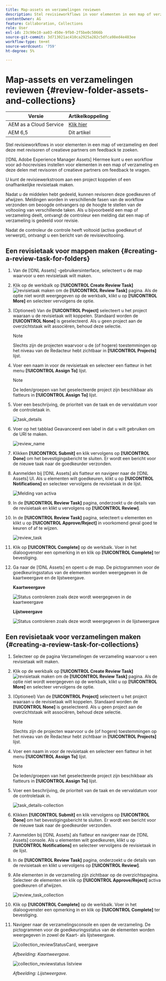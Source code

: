 ```yaml
---
title: Map-assets en verzamelingen reviewen
description: Stel revisieworkflows in voor elementen in een map of verzameling en deel deze met revisoren of creatieve partners om feedback te zoeken.
contentOwner: AG
feature: Collaboration, Collections
role: User
exl-id: 23c90e10-aa03-450e-9fb0-2f5be0c5066b
source-git-commit: 3d713021ac410ca2925a282c5dfca98ed4e483ee
workflow-type: tm+mt
source-wordcount: '759'
ht-degree: 5%

---
```


# Map-assets en verzamelingen reviewen {#review-folder-assets-and-collections}

| Versie | Artikelkoppeling |
| -------- | ---------------------------- |
| AEM as a Cloud Service | [Klik hier](https://experienceleague.adobe.com/docs/experience-manager-cloud-service/content/assets/manage/bulk-approval.html?lang=en) |
| AEM 6,5 | Dit artikel |

Stel revisieworkflows in voor elementen in een map of verzameling en deel deze met revisoren of creatieve partners om feedback te zoeken.

[!DNL Adobe Experience Manager Assets] Hiermee kunt u een workflow voor ad-hocrevisies instellen voor elementen in een map of verzameling en deze delen met revisoren of creatieve partners om feedback te vragen.

U kunt de revisiewerkstroom aan een project koppelen of een onafhankelijke revisietaak maken.

Nadat u de middelen hebt gedeeld, kunnen revisoren deze goedkeuren of afwijzen. Meldingen worden in verschillende fasen van de workflow verzonden om beoogde ontvangers op de hoogte te stellen van de voltooiing van verschillende taken. Als u bijvoorbeeld een map of verzameling deelt, ontvangt de controleur een melding dat een map of verzameling is gedeeld voor revisie.

Nadat de controleur de controle heeft voltooid (activa goedkeurt of verwerpt), ontvangt u een bericht van de revisievoltooiing.

## Een revisietaak voor mappen maken {#creating-a-review-task-for-folders}

1. Van de [!DNL Assets] -gebruikersinterface, selecteert u de map waarvoor u een revisietaak wilt maken.
1. Klik op de werkbalk op **[!UICONTROL Create Review Task]** ![revisietaak maken](assets/do-not-localize/create-review-task.png) om de **[!UICONTROL Review Task]** pagina. Als de optie niet wordt weergegeven op de werkbalk, klikt u op **[!UICONTROL More]** en selecteer vervolgens de optie.

1. (Optioneel) Van de **[!UICONTROL Project]** selecteert u het project waaraan u de revisietaak wilt koppelen. Standaard worden de **[!UICONTROL None]** is geselecteerd. Als u geen project aan de overzichtstaak wilt associëren, behoud deze selectie.

   >[!NOTE]
   >
   >Slechts zijn de projecten waarvoor u de (of hogere) toestemmingen op het niveau van de Redacteur hebt zichtbaar in **[!UICONTROL Projects]** lijst.

1. Voer een naam in voor de revisietaak en selecteer een fiatteur in het menu **[!UICONTROL Assign To]** lijst.

   >[!NOTE]
   >
   >De leden/groepen van het geselecteerde project zijn beschikbaar als fiatteurs in **[!UICONTROL Assign To]** lijst.

1. Voer een beschrijving, de prioriteit van de taak en de vervaldatum voor de controletaak in.

   ![task_details](assets/task_details.png)

1. Voer op het tabblad Geavanceerd een label in dat u wilt gebruiken om de URI te maken.

   ![review_name](assets/review_name.png)

1. Klikken **[!UICONTROL Submit]** en klik vervolgens op **[!UICONTROL Done]** om het bevestigingsbericht te sluiten. Er wordt een bericht voor de nieuwe taak naar de goedkeurder verzonden.
1. Aanmelden bij [!DNL Assets] als fiatteur en navigeer naar de [!DNL Assets] UI. Als u elementen wilt goedkeuren, klikt u op **[!UICONTROL Notifications]** en selecteer vervolgens de revisietaak in de lijst.

   ![Melding van activa](assets/aemAssetsNotification.png)

1. In de **[!UICONTROL Review Task]** pagina, onderzoekt u de details van de revisietaak en klikt u vervolgens op **[!UICONTROL Review]**.
1. In de **[!UICONTROL Review Task]** pagina, selecteert u elementen en klikt u op **[!UICONTROL Approve/Reject]** in voorkomend geval goed te keuren of af te wijzen.

   ![review_task](assets/review_task.png)

1. Klik op **[!UICONTROL Complete]** op de werkbalk. Voer in het dialoogvenster een opmerking in en klik op  **[!UICONTROL Complete]** ter bevestiging.
1. Ga naar de [!DNL Assets] en opent u de map. De pictogrammen voor de goedkeuringsstatus van de elementen worden weergegeven in de kaartweergave en de lijstweergave.

   **Kaartweergave**

   ![Status controleren zoals deze wordt weergegeven in de kaartweergave](assets/chlimage_1-404.png)

   **Lijstweergave**

   ![Status controleren zoals deze wordt weergegeven in de lijstweergave](assets/review_status_listview.png)

## Een revisietaak voor verzamelingen maken {#creating-a-review-task-for-collections}

1. Selecteer op de pagina Verzamelingen de verzameling waarvoor u een revisietaak wilt maken.
1. Klik op de werkbalk op **[!UICONTROL Create Review Task]** ![revisietaak maken](assets/do-not-localize/create-review-task.png) om de **[!UICONTROL Review Task]** pagina. Als de optie niet wordt weergegeven op de werkbalk, klikt u op **[!UICONTROL More]** en selecteer vervolgens de optie.

1. (Optioneel) Van de **[!UICONTROL Project]** selecteert u het project waaraan u de revisietaak wilt koppelen. Standaard worden de **[!UICONTROL None]** is geselecteerd. Als u geen project aan de overzichtstaak wilt associëren, behoud deze selectie.

   >[!NOTE]
   >
   >Slechts zijn de projecten waarvoor u de (of hogere) toestemmingen op het niveau van de Redacteur hebt zichtbaar in **[!UICONTROL Projects]** lijst.

1. Voer een naam in voor de revisietaak en selecteer een fiatteur in het menu **[!UICONTROL Assign To]** lijst.

   >[!NOTE]
   >
   >De leden/groepen van het geselecteerde project zijn beschikbaar als fiatteurs in **[!UICONTROL Assign To]** lijst.

1. Voer een beschrijving, de prioriteit van de taak en de vervaldatum voor de controletaak in.

   ![task_details-collection](assets/task_details-collection.png)

1. Klikken **[!UICONTROL Submit]** en klik vervolgens op **[!UICONTROL Done]** om het bevestigingsbericht te sluiten. Er wordt een bericht voor de nieuwe taak naar de goedkeurder verzonden.
1. Aanmelden bij [!DNL Assets] als fiatteur en navigeer naar de [!DNL Assets] console. Als u elementen wilt goedkeuren, klikt u op **[!UICONTROL Notifications]** en selecteer vervolgens de revisietaak in de lijst.
1. In de **[!UICONTROL Review Task]** pagina, onderzoekt u de details van de revisietaak en klikt u vervolgens op **[!UICONTROL Review]**.
1. Alle elementen in de verzameling zijn zichtbaar op de overzichtspagina. Selecteer de elementen en klik op **[!UICONTROL Approve/Reject]** activa goedkeuren of afwijzen.

   ![review_task_collection](assets/review_task_collection.png)

1. Klik op **[!UICONTROL Complete]** op de werkbalk. Voer in het dialoogvenster een opmerking in en klik op **[!UICONTROL Complete]** ter bevestiging.
1. Navigeer naar de verzamelingsconsole en open de verzameling. De pictogrammen voor de goedkeuringsstatus van de elementen worden weergegeven in zowel de Kaart- als lijstweergave.

   ![collection_reviewStatusCard, weergave](assets/collection_reviewstatuscardview.png)

   *Afbeelding: Kaartweergave.*

   ![collection_reviewstatus listview](assets/collection_reviewstatuslistview.png)

   *Afbeelding: Lijstweergave.*
